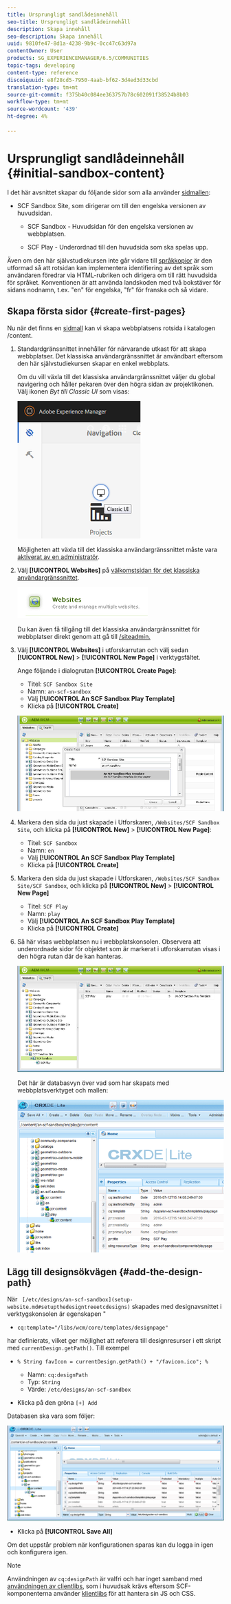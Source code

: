 ```yaml
---
title: Ursprungligt sandlådeinnehåll
seo-title: Ursprungligt sandlådeinnehåll
description: Skapa innehåll
seo-description: Skapa innehåll
uuid: 9810fe47-8d1a-4238-9b9c-0cc47c63d97a
contentOwner: User
products: SG_EXPERIENCEMANAGER/6.5/COMMUNITIES
topic-tags: developing
content-type: reference
discoiquuid: e8f28cd5-7950-4aab-bf62-3d4ed3d33cbd
translation-type: tm+mt
source-git-commit: f375b40c084ee363757b78c602091f38524b8b03
workflow-type: tm+mt
source-wordcount: '439'
ht-degree: 4%

---
```



# Ursprungligt sandlådeinnehåll {#initial-sandbox-content}

I det här avsnittet skapar du följande sidor som alla använder [sidmallen](initial-app.md#createthepagetemplate):

* SCF Sandbox Site, som dirigerar om till den engelska versionen av huvudsidan.

   * SCF Sandbox - Huvudsidan för den engelska versionen av webbplatsen.

   * SCF Play - Underordnad till den huvudsida som ska spelas upp.

Även om den här självstudiekursen inte går vidare till [språkkopior](../../help/sites-administering/tc-prep.md) är den utformad så att rotsidan kan implementera identifiering av det språk som användaren föredrar via HTML-rubriken och dirigera om till rätt huvudsida för språket. Konventionen är att använda landskoden med två bokstäver för sidans nodnamn, t.ex. &quot;en&quot; för engelska, &quot;fr&quot; för franska och så vidare.

## Skapa första sidor {#create-first-pages}

Nu när det finns en [sidmall](initial-app.md#createthepagetemplate) kan vi skapa webbplatsens rotsida i katalogen /content.

1. Standardgränssnittet innehåller för närvarande utkast för att skapa webbplatser. Det klassiska användargränssnittet är användbart eftersom den här självstudiekursen skapar en enkel webbplats.

   Om du vill växla till det klassiska användargränssnittet väljer du global navigering och håller pekaren över den högra sidan av projektikonen. Välj ikonen *Byt till Classic UI* som visas:

   ![classic-ui](assets/classic-ui.png)

   Möjligheten att växla till det klassiska användargränssnittet måste vara [aktiverat av en administratör](../../help/sites-administering/enable-classic-ui.md).

1. Välj **[!UICONTROL Websites]** på [välkomstsidan för det klassiska användargränssnittet](http://localhost:4502/welcome.html).

   ![classic-ui-website](assets/classic-ui-website.png)

   Du kan även få tillgång till det klassiska användargränssnittet för webbplatser direkt genom att gå till [/siteadmin.](http://localhost:4502/siteadmin)

1. Välj **[!UICONTROL Websites]** i utforskarrutan och välj sedan **[!UICONTROL New]** > **[!UICONTROL New Page]** i verktygsfältet.

   Ange följande i dialogrutan **[!UICONTROL Create Page]**:

   * Titel: `SCF Sandbox Site`
   * Namn: `an-scf-sandbox`
   * Välj **[!UICONTROL An SCF Sandbox Play Template]**
   * Klicka på **[!UICONTROL Create]**

   ![classic-ui-create-page](assets/classic-ui-create-page.png)

1. Markera den sida du just skapade i Utforskaren, `/Websites/SCF Sandbox Site`, och klicka på **[!UICONTROL New]** > **[!UICONTROL New Page]**:

   * Titel: `SCF Sandbox`
   * Namn: `en`
   * Välj **[!UICONTROL An SCF Sandbox Play Template]**
   * Klicka på **[!UICONTROL Create]**

1. Markera den sida du just skapade i Utforskaren, `/Websites/SCF Sandbox Site/SCF Sandbox`, och klicka på **[!UICONTROL New]** > **[!UICONTROL New Page]**

   * Titel: `SCF Play`
   * Namn: `play`
   * Välj **[!UICONTROL An SCF Sandbox Play Template]**
   * Klicka på **[!UICONTROL Create]**

1. Så här visas webbplatsen nu i webbplatskonsolen. Observera att underordnade sidor för objektet som är markerat i utforskarrutan visas i den högra rutan där de kan hanteras.

   ![classic-ui-website-page](assets/classic-ui-website-page.png)

   Det här är databasvyn över vad som har skapats med webbplatsverktyget och mallen:

   ![classic-ui-database-view](assets/classic-ui-repository-view.png)

## Lägg till designsökvägen {#add-the-design-path}

När ` [/etc/designs/an-scf-sandbox](setup-website.md#setupthedesigntreeetcdesigns)` skapades med designavsnittet i verktygskonsolen är egenskapen &quot;

* `cq:template="/libs/wcm/core/templates/designpage"`

har definierats, vilket ger möjlighet att referera till designresurser i ett skript med `currentDesign.getPath()`. Till exempel

* `% String favIcon = currentDesign.getPath() + "/favicon.ico"; %`


   * Namn: `cq:designPath`
   * Typ: `String`
   * Värde: `/etc/designs/an-scf-sandbox`

* Klicka på den gröna `[+] Add`

Databasen ska vara som följer:

![classic-ui-database-path](assets/classic-ui-repository-path.png)

* Klicka på **[!UICONTROL Save All]**

Om det uppstår problem när konfigurationen sparas kan du logga in igen och konfigurera igen.

>[!NOTE]
>
>Användningen av `cq:designPath` är valfri och har inget samband med [användningen av clientlibs](develop-app.md#includeclientlibsintemplate), som i huvudsak krävs eftersom SCF-komponenterna använder [klientlibs](client-customize.md#clientlibs-for-scf) för att hantera sin JS och CSS.
